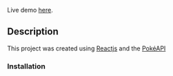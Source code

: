 Live demo [here](https://facmax.github.io/react-pokedex/).

## Description

This project was created using [Reactjs](https://react.dev/) and the [PokéAPI](https://pokeapi.co/)

### Installation
